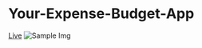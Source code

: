 # Your-Expense-Budget-App
[Live](https://kabi4.github.io/Your-Expense-Budget-App/)
![Sample Img](relative/path/to/img.jpg?raw=true "Budgety")
